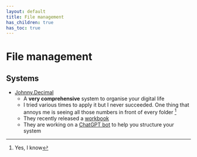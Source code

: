 ```yaml
---
layout: default
title: File management
has_children: true
has_toc: true
---
```


# File management 

## Systems

- [Johnny.Decimal](https://johnnydecimal.com/)
	- A **very comprehensive** system to organise your digital life
	- I tried various times to apply it but I never succeeded. One thing that annoys me is seeing all those numbers in front of every folder [^numbers]
	- They recently released a [workbook](https://johnnydecimal.com/10-19-concepts/14-build-your-system/14.02-the-decimal-workbook/)
	- They are working on a [ChatGPT bot](https://jdcm.al/20-29-communication/22-blog/22.00.0021-test-the-johnny-decimal-gpt/) to help you structure your system

[^numbers]: Yes, I know 